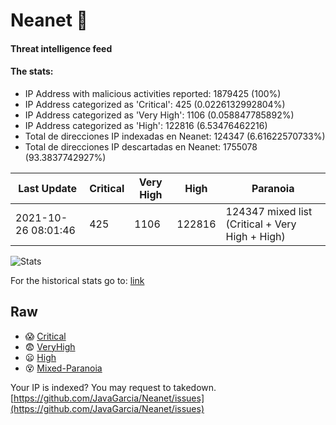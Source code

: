 # Neanet :hocho:
#### Threat intelligence feed
#### The stats:

- IP Address with malicious activities reported: 1879425 (100%)
- IP Address categorized as 'Critical':  425 (0.0226132992804%)
- IP Address categorized as 'Very High':  1106 (0.058847785892%)
- IP Address categorized as 'High':  122816 (6.53476462216)
- Total de direcciones IP indexadas en Neanet:  124347 (6.61622570733%)
- Total de direcciones IP descartadas en Neanet:  1755078 (93.3837742927%)

| Last Update | Critical | Very High | High | Paranoia |
| --- | --- | --- | --- | --- |
| 2021-10-26 08:01:46 | 425 | 1106 | 122816 | 124347 mixed list (Critical + Very High + High)|

![Stats](https://docs.google.com/spreadsheets/d/e/2PACX-1vSnaNMIXVabIpDJjufMlzH7poXnshF3mgd8Is1g9ytUEzVsP5my4Trn8f-xkoLLQ38xpL3HtmUexLo6/pubchart?oid=501124687&format=image)

For the historical stats go to: [link](/stats.csv)
## Raw
- :scream: [Critical](https://raw.githubusercontent.com/JavaGarcia/Neanet/master/blacklists/neanet_critical.txt)
- :fearful: [VeryHigh](https://raw.githubusercontent.com/JavaGarcia/Neanet/master/blacklists/neanet_veryHigh.txtt)
- :frowning: [High](https://raw.githubusercontent.com/JavaGarcia/Neanet/master/blacklists/neanet_high.txt)
- :dizzy_face: [Mixed-Paranoia](https://raw.githubusercontent.com/JavaGarcia/Neanet/master/blacklists/neanet_all.txt)


Your IP is indexed? You may request to takedown. [https://github.com/JavaGarcia/Neanet/issues](https://github.com/JavaGarcia/Neanet/issues)




























































































































































































































































































































































































































































































































































































































































































































































































































































































































































































































































































































































































































































































































































































































































































































































































































































































































































































































































































































































































































































































































































































































































































































































































































































































































































































































































































































































































































































































































































































































































































































































































































































































































































































































































































































































































































































































































































































































































































































































































































































































































































































































































































































































































































































































































































































































































































































































































































































































































































































































































































































































































































































































































































































































































































































































































































































































































































































































































































































































































































































































































































































































































































































































































































































































































































































































































































































































































































































































































































































































































































































































































































































































































































































































































































































































































































































































































































































































































































































































































































































































































































































































































































































































































































































































































































































































































































































































































































































































































































































































































































































































































































































































































































































































































































































































































































































































































































































































































































